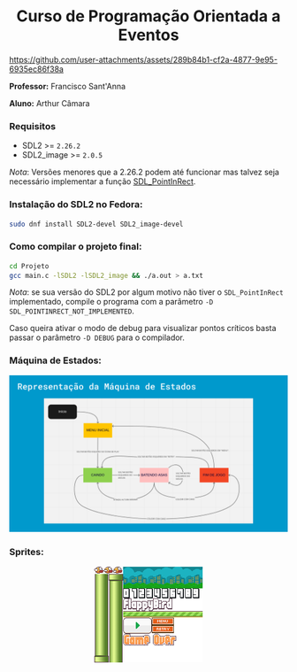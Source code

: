 <div align="center">
    <h1>Curso de Programação Orientada a Eventos</h1>
</div>



https://github.com/user-attachments/assets/289b84b1-cf2a-4877-9e95-6935ec86f38a




__Professor:__ Francisco Sant'Anna


__Aluno:__ Arthur Câmara


### Requisitos
* SDL2 >= `2.26.2`
* SDL2_image >= `2.0.5`

_Nota_: Versões menores que a 2.26.2 podem até funcionar mas talvez seja necessário implementar a função [SDL_PointInRect](https://github.com/libsdl-org/SDL/blob/98986f39e97727a80f733f7809ceb80a13697269/include/SDL_rect.h#L73).


### Instalação do SDL2 no Fedora:

```bash
sudo dnf install SDL2-devel SDL2_image-devel
```


### Como compilar o projeto final:

```bash
cd Projeto
gcc main.c -lSDL2 -lSDL2_image && ./a.out > a.txt
```
_Nota_: se sua versão do SDL2 por algum motivo não tiver o `SDL_PointInRect` implementado, compile o programa com a parâmetro `-D SDL_POINTINRECT_NOT_IMPLEMENTED`.

Caso queira ativar o modo de debug para visualizar pontos críticos basta passar o parâmetro `-D DEBUG` para o compilador.


### Máquina de Estados:

<div align="center">
  <img src="Projeto/assets/maquina_de_estados.png" />
</div>


### Sprites:

<div align="center">
  <img src="Projeto/assets/textures.png" />
</div>
